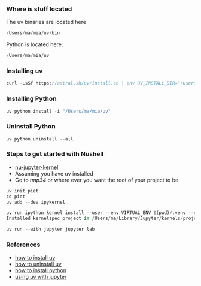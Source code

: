 
### Where is stuff located

The uv binaries are located here

```rust
/Users/ma/mia/uv/bin
```

Python is located here:

```rust
/Users/ma/mia/uv
```

### Installing uv

```rust
curl -LsSf https://astral.sh/uv/install.sh | env UV_INSTALL_DIR="/Users/ma/mia/uv/bin" sh
```

### Installing Python

```rust
uv python install -i "/Users/ma/mia/uv"
```

### Uninstall Python

```rust
uv python uninstall --all
```

### Steps to get started with Nushell

- [nu-jupyter-kernel](https://github.com/stormasm/nu-jupyter-kernel)
- Assuming you have uv installed
- Go to *tmp34* or where ever you want the root of your project to be

```rust
uv init piet
cd piet
uv add --dev ipykernel

uv run ipython kernel install --user --env VIRTUAL_ENV $(pwd)/.venv --name=project
Installed kernelspec project in /Users/ma/Library/Jupyter/kernels/project

uv run --with jupyter jupyter lab
```

### References

- [how to install uv](https://docs.astral.sh/uv/configuration/installer)
- [how to uninstall uv](https://docs.astral.sh/uv/getting-started/installation/#uninstallation)
- [how to install python](https://docs.astral.sh/uv/reference/cli/#uv-python)
- [using uv with jupyter](https://docs.astral.sh/uv/guides/integration/jupyter/)
